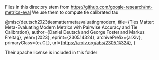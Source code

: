 Files in this directory stem from https://github.com/google-research/mt-metrics-eval
We use them to compute tie calibrated tau:

@misc{deutsch2023tiesmattermetaevaluatingmodern,
      title={Ties Matter: Meta-Evaluating Modern Metrics with Pairwise Accuracy and Tie Calibration}, 
      author={Daniel Deutsch and George Foster and Markus Freitag},
      year={2023},
      eprint={2305.14324},
      archivePrefix={arXiv},
      primaryClass={cs.CL},
      url={https://arxiv.org/abs/2305.14324}, 
}

Their apache license is included in this folder